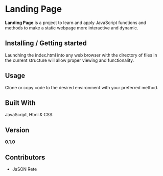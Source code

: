 # Landing Page

__Landing Page__ is a project to learn and apply JavaScript functions and methods to make a static webpage more interactive and dynamic.

## Installing / Getting started

Launching the index.html into any web browser with the directory of files in the current structure will allow proper viewing and functionality.

## Usage

Clone or copy code to the desired environment with your preferred method.

## Built With

JavaScript, Html & CSS

## Version

**0.1.0**

## Contributors

- JaSON Rete